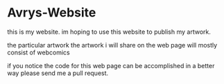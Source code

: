 # Avrys-Website
this is my website.
im hoping to use this website to publish my artwork. 
 
the particular artwork the artwork i will share on the web page will mostly consist of webcomics
  
 
if you notice the code for this web page can be accomplished in a better way please send me a pull request.
